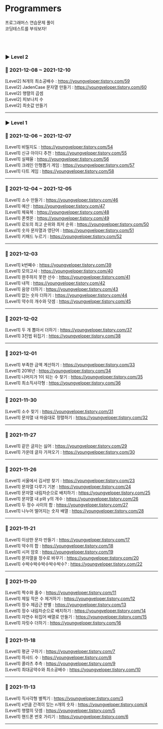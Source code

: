 # Programmers
프로그래머스 연습문제 풀이<br>
코딩테스트를 부숴보자!
<br><br><br><br>

### ▶ Level 2

### 🌱 2021-12-08 ~ 2021-12-10
[Level2] N개의 최소공배수 : https://youngveloper.tistory.com/59 <br>
[Level2] JadenCase 문자열 만들기 : https://youngveloper.tistory.com/60 <br>
[Level2] 행렬의 곱셈 <br>
[Level2] 피보나치 수 <br>
[Level2] 최솟값 만들기 <br>
<hr>




### ▶ Level 1

### 🌱 2021-12-06 ~ 2021-12-07
[Level1] 비밀지도 : https://youngveloper.tistory.com/54 <br>
[Level1] 신규 아이디 추천 : https://youngveloper.tistory.com/55 <br>
[Level1] 실패율 : https://youngveloper.tistory.com/56 <br>
[Level1] 크레인 인형뽑기 게임 : https://youngveloper.tistory.com/57 <br>
[Level1] 다트 게임 : https://youngveloper.tistory.com/58 <br>
<hr>

### 🌱 2021-12-04 ~ 2021-12-05
[Level1] 소수 만들기 : https://youngveloper.tistory.com/46 <br>
[Level1] 예산 : https://youngveloper.tistory.com/47 <br>
[Level1] 체육복 : https://youngveloper.tistory.com/48 <br>
[Level1] 폰켓몬 : https://youngveloper.tistory.com/49 <br>
[Level1] 로또의 최고 순위와 최저 순위 : https://youngveloper.tistory.com/50 <br>
[Level1] 숫자 문자열과 영단어 : https://youngveloper.tistory.com/51 <br>
[Level1] 키패드 누르기 : https://youngveloper.tistory.com/52 <br>
<hr>

### 🌱 2021-12-03
[Level1] k번째수 : https://youngveloper.tistory.com/39 <br>
[Level1] 모의고사 : https://youngveloper.tistory.com/40 <br>
[Level1] 완주하지 못한 선수 : https://youngveloper.tistory.com/41 <br>
[Level1] 내적 : https://youngveloper.tistory.com/42 <br>
[Level1] 음양 더하기 : https://youngveloper.tistory.com/43 <br>
[Level1] 없는 숫자 더하기 : https://youngveloper.tistory.com/44 <br>
[Level1] 약수의 개수와 덧셈 : https://youngveloper.tistory.com/45 <br>
<hr>

### 🌱 2021-12-02
[Level1] 두 개 뽑아서 더하기 : https://youngveloper.tistory.com/37 <br>
[Level1] 3진법 뒤집기 : https://youngveloper.tistory.com/38 <br>
<hr>

### 🌱 2021-12-01
[Level1] 부족한 금액 계산하기 : https://youngveloper.tistory.com/33 <br>
[Level1] 2016년 : https://youngveloper.tistory.com/34 <br>
[Level1] 나머지가 1이 되는 수 찾기 : https://youngveloper.tistory.com/35 <br>
[Level1] 최소직사각형 : https://youngveloper.tistory.com/36 <br>
<hr>

### 🌱 2021-11-30
[Level1] 소수 찾기 : https://youngveloper.tistory.com/31 <br>
[Level1] 문자열 내 마음대로 정렬하기 : https://youngveloper.tistory.com/32 <br>
<hr>

### 🌱 2021-11-27
[Level1] 같은 글자는 싫어 : https://youngveloper.tistory.com/29 <br>
[Level1] 가운데 글자 가져오기 : https://youngveloper.tistory.com/30 <br>
<hr>

### 🌱 2021-11-26
[Level1] 서울에서 김서방 찾기 : https://youngveloper.tistory.com/23 <br>
[Level1] 문자열 다루기 기본 : https://youngveloper.tistory.com/24 <br>
[Level1] 문자열 내림차순으로 배치하기 : https://youngveloper.tistory.com/25 <br>
[Level1] 문자열 내 p와 y의 개수 : https://youngveloper.tistory.com/26 <br>
[Level1] 두 정수 사이의 합 : https://youngveloper.tistory.com/27 <br>
[Level1] 나누어 떨어지는 숫자 배열 : https://youngveloper.tistory.com/28 <br>
<hr>

### 🌱 2021-11-21
[Level1] 이상한 문자 만들기 : https://youngveloper.tistory.com/17 <br>
[Level1] 약수의 합 : https://youngveloper.tistory.com/18 <br>
[Level1] 시저 암호 : https://youngveloper.tistory.com/19 <br>
[Level1] 문자열을 정수로 바꾸기 : https://youngveloper.tistory.com/20 <br>
[Level1] 수박수박수박수박수박수? : https://youngveloper.tistory.com/22 <br>
<hr>


### 🌱 2021-11-20
[Level1] 짝수와 홀수 : https://youngveloper.tistory.com/11 <br>
[Level1] 제일 작은 수 제거하기 : https://youngveloper.tistory.com/12 <br>
[Level1] 정수 제곱근 판별 : https://youngveloper.tistory.com/13 <br>
[Level1] 정수 내림차순으로 배치하기 : https://youngveloper.tistory.com/14 <br>
[Level1] 자연수 뒤집어 배열로 만들기 : https://youngveloper.tistory.com/15 <br>
[Level1] 자릿수 더하기 : https://youngveloper.tistory.com/16 <br>
<hr>

### 🌱 2021-11-18
[Level1] 평균 구하기 : https://youngveloper.tistory.com/7 <br>
[Level1] 하샤드 수 : https://youngveloper.tistory.com/8 <br>
[Level1] 콜라츠 추측 : https://youngveloper.tistory.com/9 <br>
[Level1] 최대공약수와 최소공배수 : https://youngveloper.tistory.com/10 <br>
<hr>

### 🌱 2021-11-13
[Level1] 직사각형 별찍기 : https://youngveloper.tistory.com/3 <br>
[Level1] x만큼 간격이 있는 n개의 숫자 : https://youngveloper.tistory.com/4 <br>
[Level1] 행렬의 덧셈 : https://youngveloper.tistory.com/5 <br>
[Level1] 핸드폰 번호 가리기 : https://youngveloper.tistory.com/6 <br>
<hr>
